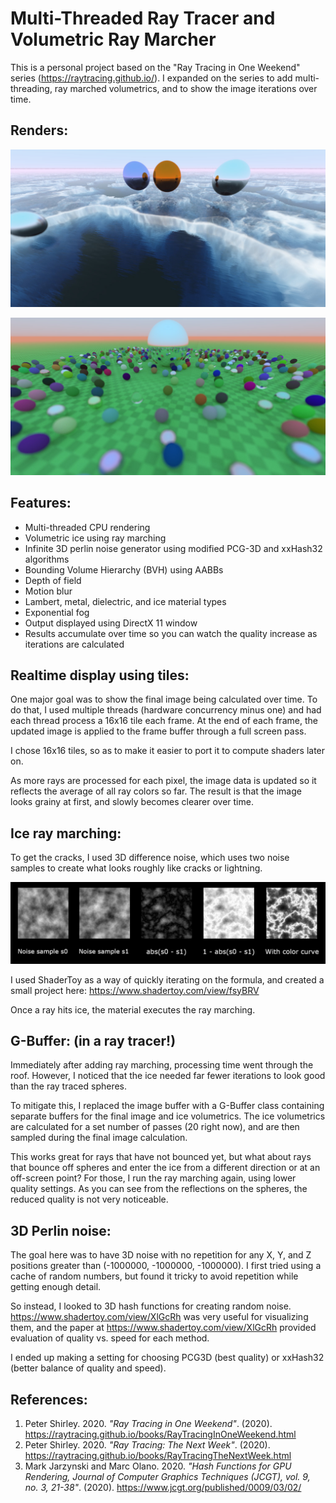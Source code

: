 # Multi-Threaded Ray Tracer and Volumetric Ray Marcher

This is a personal project based on the "Ray Tracing in One Weekend" series (https://raytracing.github.io/). I expanded on the series to add multi-threading, ray marched volumetrics, and to show the image iterations over time.

## Renders:
![Ice scene render](DX11Raytracer/Doc/Ice-Scene-0.jpg)

![Sphere scene render](DX11Raytracer/Doc/Sphere-Scene-0.jpg)

## Features:
* Multi-threaded CPU rendering
* Volumetric ice using ray marching
* Infinite 3D perlin noise generator using modified PCG-3D and xxHash32 algorithms
* Bounding Volume Hierarchy (BVH) using AABBs
* Depth of field
* Motion blur
* Lambert, metal, dielectric, and ice material types
* Exponential fog
* Output displayed using DirectX 11 window
* Results accumulate over time so you can watch the quality increase as iterations are calculated

## Realtime display using tiles:
One major goal was to show the final image being calculated over time. To do that, I used multiple threads (hardware concurrency minus one) and had each thread process a 16x16 tile each frame. At the end of each frame, the updated image is applied to the frame buffer through a full screen pass.

I chose 16x16 tiles, so as to make it easier to port it to compute shaders later on.

As more rays are processed for each pixel, the image data is updated so it reflects the average of all ray colors so far. The result is that the image looks grainy at first, and slowly becomes clearer over time.

## Ice ray marching:

To get the cracks, I used 3D difference noise, which uses two noise samples to create what looks roughly like cracks or lightning.

![Difference noise image](DX11Raytracer/Doc/Difference-Noise-Method.jpg)

I used ShaderToy as a way of quickly iterating on the formula, and created a small project here: https://www.shadertoy.com/view/fsyBRV

Once a ray hits ice, the material executes the ray marching.

## G-Buffer: (in a ray tracer!)
Immediately after adding ray marching, processing time went through the roof. However, I noticed that the ice needed far fewer iterations to look good than the ray traced spheres.

To mitigate this, I replaced the image buffer with a G-Buffer class containing separate buffers for the final image and ice volumetrics. The ice volumetrics are calculated for a set number of passes (20 right now), and are then sampled during the final image calculation.

This works great for rays that have not bounced yet, but what about rays that bounce off spheres and enter the ice from a different direction or at an off-screen point? For those, I run the ray marching again, using lower quality settings. As you can see from the reflections on the spheres, the reduced quality is not very noticeable.

## 3D Perlin noise:
The goal here was to have 3D noise with no repetition for any X, Y, and Z positions greater than (-1000000, -1000000, -1000000). I first tried using a cache of random numbers, but found it tricky to avoid repetition while getting enough detail.

So instead, I looked to 3D hash functions for creating random noise. https://www.shadertoy.com/view/XlGcRh was very useful for visualizing them, and the paper at https://www.shadertoy.com/view/XlGcRh provided evaluation of quality vs. speed for each method.

I ended up making a setting for choosing PCG3D (best quality) or xxHash32 (better balance of quality and speed).

## References:
1. Peter Shirley. 2020. _"Ray Tracing in One Weekend"_. (2020). https://raytracing.github.io/books/RayTracingInOneWeekend.html
2. Peter Shirley. 2020. _"Ray Tracing: The Next Week"_. (2020). https://raytracing.github.io/books/RayTracingTheNextWeek.html
3. Mark Jarzynski and Marc Olano. 2020. _"Hash Functions for GPU Rendering, Journal of Computer Graphics Techniques (JCGT), vol. 9, no. 3, 21-38"_. (2020). https://www.jcgt.org/published/0009/03/02/
